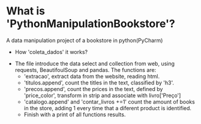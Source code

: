 # What is 'PythonManipulationBookstore'?
A data manipulation project of a bookstore in python(PyCharm)

* How 'coleta_dados' it works?
- The file introduce the data select and collection from web, using requests, BeautifoulSoup and pandas. The functions are:
    - 'extracao', extract data from the website, reading html.
    - 'titulos.append', count the titles in the text, classified by 'h3'.
    - 'precos.append', count the prices in the text, defined by 'price_color', transform in strip and associate with livro['Preço']
    - 'catalogo.append' and 'contar_livros +=1' count the amount of books in the store, adding 1 every time that a diferent product is identified.
  - Finish with a print of all functions results.
